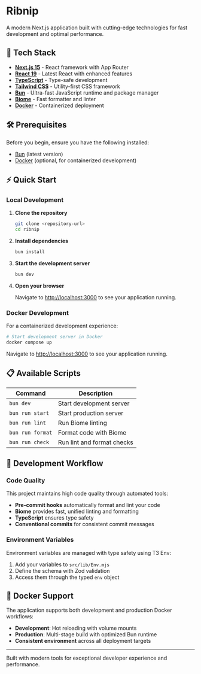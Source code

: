 # Ribnip

A modern Next.js application built with cutting-edge technologies for fast development and optimal performance.

## 🚀 Tech Stack

- **[Next.js 15](https://nextjs.org/)** - React framework with App Router
- **[React 19](https://react.dev/)** - Latest React with enhanced features
- **[TypeScript](https://www.typescriptlang.org/)** - Type-safe development
- **[Tailwind CSS](https://tailwindcss.com/)** - Utility-first CSS framework
- **[Bun](https://bun.sh/)** - Ultra-fast JavaScript runtime and package manager
- **[Biome](https://biomejs.dev/)** - Fast formatter and linter
- **[Docker](https://www.docker.com/)** - Containerized deployment

## 🛠️ Prerequisites

Before you begin, ensure you have the following installed:

- [Bun](https://bun.sh/) (latest version)
- [Docker](https://www.docker.com/) (optional, for containerized development)

## ⚡ Quick Start

### Local Development

1. **Clone the repository**
   ```bash
   git clone <repository-url>
   cd ribnip
   ```

2. **Install dependencies**
   ```bash
   bun install
   ```

3. **Start the development server**
   ```bash
   bun dev
   ```

4. **Open your browser**
   
   Navigate to [http://localhost:3000](http://localhost:3000) to see your application running.

### Docker Development

For a containerized development experience:

```bash
# Start development server in Docker
docker compose up

```
Navigate to [http://localhost:3000](http://localhost:3000) to see your application running.

## 📋 Available Scripts

| Command | Description |
|---------|-------------|
| `bun dev` | Start development server |
| `bun run start` | Start production server |
| `bun run lint` | Run Biome linting |
| `bun run format` | Format code with Biome |
| `bun run check` | Run lint and format checks |

## 🔧 Development Workflow

### Code Quality

This project maintains high code quality through automated tools:

- **Pre-commit hooks** automatically format and lint your code
- **Biome** provides fast, unified linting and formatting
- **TypeScript** ensures type safety
- **Conventional commits** for consistent commit messages

### Environment Variables

Environment variables are managed with type safety using T3 Env:

1. Add your variables to `src/lib/Env.mjs`
2. Define the schema with Zod validation
3. Access them through the typed `env` object

## 🐳 Docker Support

The application supports both development and production Docker workflows:

- **Development**: Hot reloading with volume mounts
- **Production**: Multi-stage build with optimized Bun runtime
- **Consistent environment** across all deployment targets

---

Built with modern tools for exceptional developer experience and performance.
